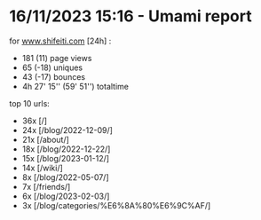 # 16/11/2023 15:16 - Umami report
for www.shifeiti.com [24h] :

 - 181 (11) page views
 - 65 (-18) uniques
 - 43 (-17) bounces
 - 4h 27' 15'' (59' 51'') totaltime


top 10 urls:
 - 36x [/]
 - 24x [/blog/2022-12-09/]
 - 21x [/about/]
 - 18x [/blog/2022-12-22/]
 - 15x [/blog/2023-01-12/]
 - 14x [/wiki/]
 - 8x [/blog/2022-05-07/]
 - 7x [/friends/]
 - 6x [/blog/2023-02-03/]
 - 3x [/blog/categories/%E6%8A%80%E6%9C%AF/]


